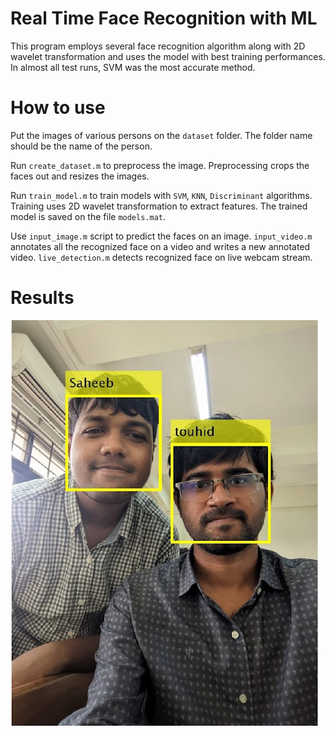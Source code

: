 # Real Time Face Recognition with ML

This program employs several face recognition algorithm along with 2D wavelet transformation and uses the model with best training performances. In almost all test runs, SVM was the most accurate method.

# How to use

Put the images of various persons on the `dataset` folder. The folder name should be the name of the person.

Run `create_dataset.m` to preprocess the image. Preprocessing crops the faces out and resizes the images.

Run `train_model.m` to train models with `SVM`, `KNN`, `Discriminant` algorithms. Training uses 2D wavelet transformation to extract features. The trained model is saved on the file `models.mat`.

Use `input_image.m` script to predict the faces on an image. `input_video.m` annotates all the recognized face on a video and writes a new annotated video. `live_detection.m` detects recognized face on live webcam stream.

# Results

<img src="img/touhid-saheeb.jpg" />
